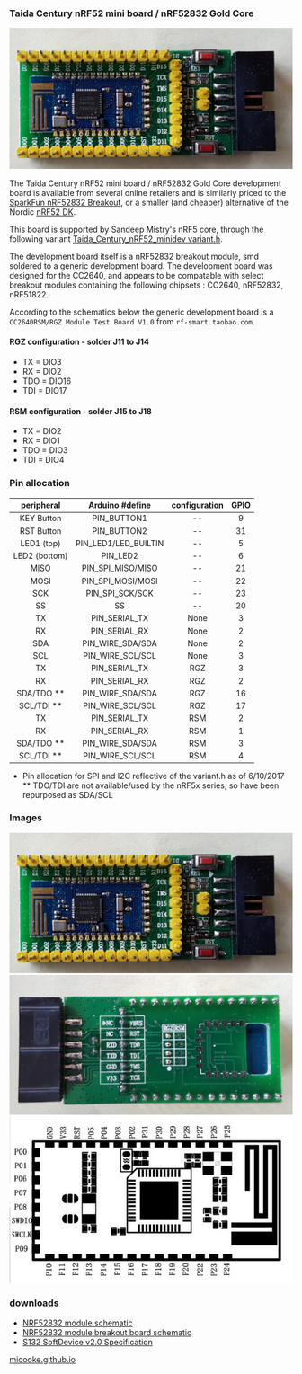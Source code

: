 ### Taida Century nRF52 mini board / nRF52832 Gold Core
![nrf52832 top](nRF52832_TaidaCentury_GoldCore/nrf52832_top.jpg)

The Taida Century nRF52 mini board / nRF52832 Gold Core development board is available from several online retailers and is similarly priced to the [SparkFun nRF52832 Breakout](https://www.sparkfun.com/products/13990), or a smaller (and cheaper) alternative of the Nordic [nRF52 DK](https://www.nordicsemi.com/eng/Products/Bluetooth-low-energy/nRF52-DK).

This board is supported by Sandeep Mistry's nRF5 core, through the following variant 
[Taida_Century_nRF52_minidev variant.h](https://github.com/sandeepmistry/arduino-nRF5/tree/master/variants/Taida_Century_nRF52_minidev/variant.h).

The development board itself is a nRF52832 breakout module, smd soldered to a generic development board. The development board was designed for the CC2640, and appears to be compatable with select breakout modules containing the following chipsets :  CC2640, nRF52832, nRF51822.

According to the schematics below the generic development board is a ```CC2640RSM/RGZ Module Test Board V1.0``` from ```rf-smart.taobao.com```.

#### RGZ configuration - solder J11 to J14
* TX = DIO3
* RX = DIO2
* TDO = DIO16
* TDI = DIO17

#### RSM configuration - solder J15 to J18
* TX = DIO2
* RX = DIO1
* TDO = DIO3
* TDI = DIO4

### Pin allocation

| peripheral    | Arduino #define      | configuration | GPIO
| :---:         | :---:                | :---:         | :---: 
| KEY Button    | PIN_BUTTON1          | --            | 9
| RST Button    | PIN_BUTTON2          | --            | 31
| LED1 (top)    | PIN_LED1/LED_BUILTIN | --            | 5
| LED2 (bottom) | PIN_LED2             | --            | 6
| MISO          | PIN_SPI_MISO/MISO    | --            | 21
| MOSI          | PIN_SPI_MOSI/MOSI    | --            | 22
| SCK           | PIN_SPI_SCK/SCK      | --            | 23
| SS            | SS                   | --            | 20
| TX            | PIN_SERIAL_TX        | None          | 3
| RX            | PIN_SERIAL_RX        | None          | 2
| SDA           | PIN_WIRE_SDA/SDA     | None          | 2
| SCL           | PIN_WIRE_SCL/SCL     | None          | 3
| TX            | PIN_SERIAL_TX        | RGZ           | 3
| RX            | PIN_SERIAL_RX        | RGZ           | 2
| SDA/TDO **    | PIN_WIRE_SDA/SDA     | RGZ           | 16
| SCL/TDI **    | PIN_WIRE_SCL/SCL     | RGZ           | 17
| TX            | PIN_SERIAL_TX        | RSM           | 2
| RX            | PIN_SERIAL_RX        | RSM           | 1
| SDA/TDO **    | PIN_WIRE_SDA/SDA     | RSM           | 3
| SCL/TDI **    | PIN_WIRE_SCL/SCL     | RSM           | 4
* Pin allocation for SPI and I2C reflective of the variant.h as of 6/10/2017 
** TDO/TDI are not available/used by the nRF5x series, so have been repurposed as SDA/SCL

### Images
![nrf52832 top](nRF52832_TaidaCentury_GoldCore/nrf52832_top.jpg)
![nrf52832 bottom](nRF52832_TaidaCentury_GoldCore/nrf52832_bottom.jpg)
![nrf52832 breakout module](nRF52832_TaidaCentury_GoldCore/nrf52832_breakout.jpg)

### downloads

* <a href="nRF52832_TaidaCentury_GoldCore/NRF52832 Core Board V1.0.pdf" download>NRF52832 module schematic</a>
* <a href="nRF52832_TaidaCentury_GoldCore/NRF52832 Module Test Board V1.0.pdf" download>NRF52832 module breakout board schematic</a>
* <a href="nRF52832_TaidaCentury_GoldCore/S132_SDS_v2.0.pdf" download>S132 SoftDevice v2.0 Specification</a>

[micooke.github.io](./)
